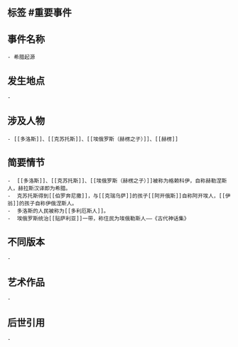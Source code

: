 ## 标签  #重要事件
## 事件名称
	- 希腊起源
## 发生地点
	-
## 涉及人物
	- [[多洛斯]]、[[克苏托斯]]、[[埃俄罗斯（赫楞之子）]]、[[赫楞]]
## 简要情节
	-  [[多洛斯]]、[[克苏托斯]]、[[埃俄罗斯（赫楞之子）]]被称为格赖科伊，自称赫勒涅斯人，赫拉斯汉译即为希腊。
	-  克苏托斯得到[[伯罗奔尼撒]]，与[[克瑞乌萨]]的孩子[[阿开俄斯]]自称阿开埃人，[[伊翁]]的孩子自称伊俄涅斯人。
	-  多洛斯的人民被称为[[多利厄斯人]]。
	-  埃俄罗斯统治[[贴萨利亚]]一带，称住民为埃俄勒斯人——《古代神话集》
## 不同版本
	-
## 艺术作品
	-
## 后世引用
	-
